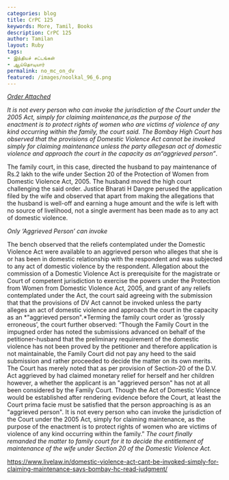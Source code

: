 ```yaml
---  
categories: blog  
title: CrPC 125
keywords: More, Tamil, Books  
description: CrPC 125
author: Tamilan  
layout: Ruby  
tags:     
- இந்தியச் சட்டங்கள்
- ஆய்தொடியார்
permalink: no_mc_on_dv  
featured: /images/noolkal_96_6.png  
---  
```

[*Order Attached*](/assets/pdf/DVMC_canot_invoke_every_person.pdf)

*It is not every person who can invoke the jurisdiction of the Court under
the 2005 Act, simply for claiming maintenance,*as the purpose of the
enactment is to protect rights of women who are victims of violence of any
kind occurring within the family, the court said. The Bombay High Court has
observed that the provisions of *Domestic Violence Act cannot be invoked
simply for claiming maintenance unless the party alleges*an act of
domestic violence and approach the court in the capacity as an*“aggrieved
person”*.

The family court, in this case, directed the husband to pay maintenance of
Rs.2 lakh to the wife under Section 20 of the Protection of Women from
Domestic Violence Act, 2005. The husband moved the high court challenging
the said order. Justice Bharati H Dangre perused the application filed by
the wife and observed that apart from making the allegations that the
husband is well-off and earning a huge amount and the wife is left with no
source of livelihood, not a single averment has been made as to any act of
domestic violence.

*Only ‘Aggrieved Person’ can invoke*

The bench observed that the reliefs contemplated under the Domestic
Violence Act were available to an aggrieved person who alleges that she is
or has been in domestic relationship with the respondent and was subjected
to any act of domestic violence by the respondent. Allegation about the
commission of a Domestic Violence Act is prerequisite for the magistrate or
Court of competent jurisdiction to exercise the powers under the Protection
from Women from Domestic Violence Act, 2005, and grant of any reliefs
contemplated under the Act, the court said agreeing with the submission
that that the provisions of DV Act cannot be invoked unless the party
alleges an act of domestic violence and approach the court in the capacity
as an *"aggrieved person".*Terming the family court order as ‘grossly
erroneous’, the court further observed: “Though the Family Court in the
impugned order has noted the submissions advanced on behalf of the
petitioner-husband that the preliminary requirement of the domestic
violence has not been proved by the petitioner and therefore application is
not maintainable, the Family Court did not pay any heed to the said
submission and rather proceeded to decide the matter on its own merits. The
Court has merely noted that as per provision of Section-20 of the D.V. Act
aggrieved by had claimed monetary relief for herself and her children
however, a whether the applicant is an "aggrieved person" has not at all
been considered by the Family Court. Though the Act of Domestic Violence
would be established after rendering evidence before the Court, at least
the Court prima facie must be satisfied that the person approaching is as
an "aggrieved person". It is not every person who can invoke the
jurisdiction of the Court under the 2005 Act, simply for claiming
maintenance, as the purpose of the enactment is to protect rights of women
who are victims of violence of any kind occurring within the family.” *The
court finally remanded the matter to family court for it to decide the
entitlement of maintenance of the wife under Section 20 of the Domestic
Violence Act.*

https://www.livelaw.in/domestic-violence-act-cant-be-invoked-simply-for-claiming-maintenance-says-bombay-hc-read-judgment/
